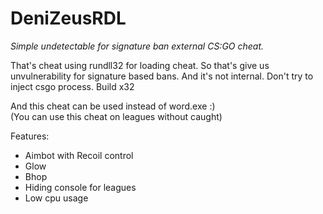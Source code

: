 # DeniZeusRDL
*Simple undetectable for signature ban external CS:GO cheat.*

That's cheat using rundll32 for loading cheat. So that's give us unvulnerability for signature based bans. And it's not internal. Don't try to inject csgo process. Build x32

And this cheat can be used instead of word.exe :)  
(You can use this cheat on leagues without caught) 

Features: 
- Aimbot with Recoil control 
- Glow 
- Bhop 
- Hiding console for leagues 
- Low cpu usage
